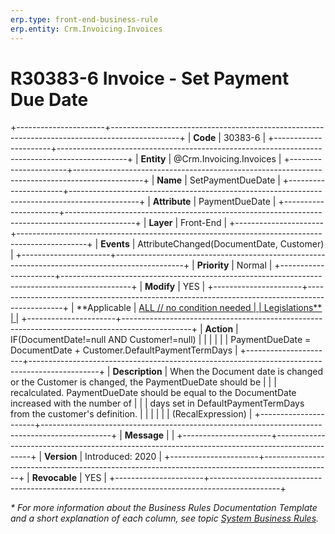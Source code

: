 ```yaml
---
erp.type: front-end-business-rule
erp.entity: Crm.Invoicing.Invoices
---
```


# R30383-6 Invoice - Set Payment Due Date
+----------------------+-----------------------------------------------------------------------------------------------+
| **Code**             | 30383-6                                                                                       |
+----------------------+-----------------------------------------------------------------------------------------------+
| **Entity**           | @Crm.Invoicing.Invoices                                                                       |
+----------------------+-----------------------------------------------------------------------------------------------+
| **Name**             | SetPaymentDueDate                                                                             |
+----------------------+-----------------------------------------------------------------------------------------------+
| **Attribute**        | PaymentDueDate                                                                                |
+----------------------+-----------------------------------------------------------------------------------------------+
| **Layer**            | Front-End                                                                                     |
+----------------------+-----------------------------------------------------------------------------------------------+
| **Events**           | AttributeChanged(DocumentDate, Customer)                                                      |
+----------------------+-----------------------------------------------------------------------------------------------+
| **Priority**         | Normal                                                                                        |
+----------------------+-----------------------------------------------------------------------------------------------+
| **Modify**           | YES                                                                                           |
+----------------------+-----------------------------------------------------------------------------------------------+
| **Applicable         | [ALL // no condition needed                                                                   |
| Legislations**       | ](xref:applicable-legislations)                                                               |
+----------------------+-----------------------------------------------------------------------------------------------+
| **Action**           | IF(DocumentDate!=null AND Customer!=null)                                                     |
|                      |                                                                                               |
|                      | PaymentDueDate = DocumentDate + Customer.DefaultPaymentTermDays                               |
+----------------------+-----------------------------------------------------------------------------------------------+
| **Description**      | When the Document date is changed or the Customer is changed, the PaymentDueDate should be    |
|                      | recalculated. PaymentDueDate should be equal to the DocumentDate increased with the number of |
|                      | days set in DefaultPaymentTermDays from the customer\'s definition.                           |
|                      |                                                                                               |
|                      | (RecalExpression)                                                                             |
+----------------------+-----------------------------------------------------------------------------------------------+
| **Message**          |                                                                                               |
+----------------------+-----------------------------------------------------------------------------------------------+
| **Version**          | Introduced: 2020                                                                              |
+----------------------+-----------------------------------------------------------------------------------------------+
| **Revocable**        | YES                                                                                           |
+----------------------+-----------------------------------------------------------------------------------------------+

*\* For more information about the Business Rules Documentation Template and a short explanation of each column, see
topic [System Business Rules](../templates/template-description-system-business-rules.md).*

